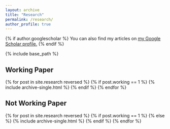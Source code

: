 ```yaml
---
layout: archive
title: "Research"
permalink: /research/
author_profile: true
---
```


{% if author.googlescholar %}
  You can also find my articles on <u><a href="{{author.googlescholar}}">my Google Scholar profile</a>.</u>
{% endif %}

{% include base_path %}
<div><h2> Working Paper </h2> </div>
{% for post in site.research reversed %}
  {% if post.working == 1 %}
    {% include archive-single.html %}
  {% endif %}
{% endfor %}
 
 
 <div><h2> Not Working Paper </h2></div>
{% for post in site.research reversed %}
  {% if post.working == 1 %}
  {% else %}
    {% include archive-single.html %}
  {% endif %}
{% endfor %}
